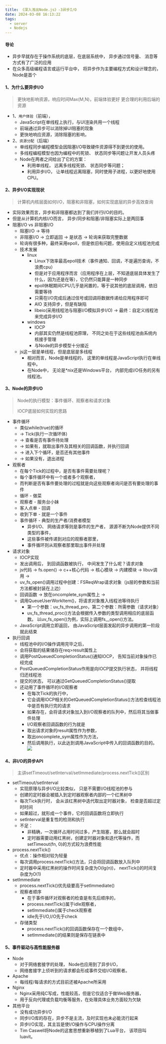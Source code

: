 ```yaml
---
title: 《深入浅出Node.js》-3异步I/O
date: 2024-03-08 16:13:22
tags:
  - server
  - Nodejs
---
```

#### 导论
- 异步早就存在于操作系统的底层，在底层系统中， 异步通过信号量、 消息等方式有了广泛的应用
- 在众多高级编程语言或运行平台中， 将异步作为主要编程方式和设计理念的， Node是首个

#### 1、为什么要异步I/O
> 更快地影响资源，响应时间Max(M,N)，前端体验更好
> 更合理的利用后端的资源
- 1、`用户体验`（前端），
  - JavaScript在单线程上执行，与UI渲染共用一个线程
  - 前端通过异步可以消除掉UI阻塞的现象
  - 更快地响应资源，消除阻塞的影响，
- 2、`资源分配`（后端）
  - 单线程同步编程模型会因阻塞I/O导致硬件资源得不到更优的使用。 
  - 多线程编程模型也因为编程中的死锁、 状态同步等问题让开发人员头疼
  - Node在两者之间给出了它的方案： 
    - 利用单线程， 远离多线程死锁、 状态同步等问题；
    - 利用异步I/O， 让单线程远离阻塞，同时使用子进程，以更好地使用CPU。

#### 2、异步I/O实现现状
> 计算机内核层面如何I/O，阻塞和非阻塞，如何实现底层的异步高效查询
- 实际效果而言，异步和非阻塞都达到了我们并行I/O的目的。 
- 但是从计算机内核I/O而言， 异步/同步和阻塞/非阻塞实际上是两回事
- 阻塞I/O vs 非阻塞I/O
  - 阻塞I/O -> 等待
  - 非阻塞I/O -> 立即返回 -> 是状态 -> 轮询来获取完整数据
  - 轮询有很多种，最终采用epoll，但是依旧有问题，使用自定义线程池完成
  - 技术发展
    - linux
      - Linux下效率最高epoll技术（事件通知、回调，不是遍历查询，不浪费cpu）
      - 但是对于应用程序而言（应用程序在上层，不知道底层具体发生了什么，因为还是在等），它仍然只能算是一种同步
      - epoll休眠期间CPU几乎是闲置的，等于说其他的底层调用，依旧需要等待
      - 只需在I/O完成后通过信号或回调将数据传递给应用程序即可
      - AIO 支持异步，但是有缺陷
      - libeio(采用线程池与阻塞I/O模拟异步I/O) -> 最终：自定义线程池来完成异步I/O
    - windows
      - IOCP
      - 内部其实仍然是线程池原理， 不同之处在于这些线程池由系统内核接手管理
      - 与Node的异步模型十分接近
  - js这一层是单线程，但是底层是多线程
    - 相对而言，Node是单线程的， 这里的单线程是JavaScript执行在单线程中。
    - 在Node中， 无论是*nix还是Windows平台， 内部完成I/O任务的另有线程池。

#### 3、Node的异步I/O
> Node的执行模型：事件循环、观察者和请求对象
> 
> IOCP底层如何实现的思路
- 事件循环
  - 类似while(true)的循环 
  - -> Tick(执行一次循环体) 
  - -> 查看是否有事件待处理
  - -> 如果有，就取出事件及其相关的回调函数，并执行回调
  - -> 进入下个循环，是否还有其他事件
  - -> 如果没有，退出进程
- 观察者
  - 在每个Tick的过程中，是否有事件需要处理呢？
  - 每个事件循环中有一个或者多个观察者， 
  - 而判断是否有事件要处理的过程就是向这些观察者询问是否有要处理的事件
  - 循环 - 做菜
  - 观察者 - 服务台小妹
  - 客人点单 - 回调
  - 收到下单 - 就是一个事件
  - 事件循环 - 典型的生产者/消费者模型
    - 异步I/O、 网络请求等则是事件的生产者， 源源不断为Node提供不同类型的事件， 
    - 这些事件被传递到对应的观察者那里， 
    - 事件循环则从观察者那里取出事件并处理
- 请求对象
  - IOCP实现
  - 发出调用后， 到回调函数被执行， 中间发生了什么呢？请求对象
  - js代码 -> fs.open() -> c++核心代码 -> 核心模块 -> 内建模块 -> libuv调用 ->
  - uv_fs_open()调用过程中创建：FSReqWrap请求对象（js层的参数和当前方法都被封装在上边）
  - 回调函数 -> 放在oncomplete_sym属性上 -> 
  - 调用QueueUserWorkItem()，将请求对象推入线程池等待执行
    - 第一个参数：uv_fs_thread_pro，第二个参数：所需参数（请求对象）
    - uv_fs_thread_proc()方法会根据传入参数的类型调用相应的底层函数。 以uv_fs_open()为例，实际上调用fs__open()方法。
  - JavaScript调用立即返回， 由JavaScript层面发起的异步调用的第一阶段就此结束
- 执行回调
  - 线程池中的I/O操作调用完毕之后， 
  - 会将获取的结果储存在req>result属性上
  - 调用PostQueuedCompletionStatus()通知IOCP， 告知当前对象操作已经完成
  - PostQueuedCompletionStatus作用是向IOCP提交执行状态， 并将线程归还线程池
  - 提交的状态， 可以通过GetQueuedCompletionStatus()提取
  - 还动用了事件循环的I/O观察者
    - 在每次Tick的执行中，
    - 它会调用IOCP相关的GetQueuedCompletionStatus()方法检查线程池中是否有执行完的请求
    - 如果存在，会将请求对象加入到I/O观察者的队列中，然后将其当做事件处理
    - I/O观察者回调函数的行为就是
    - 取出请求对象的result属性作为参数，
    - 取出oncomplete_sym属性作为方法， 
    - 然后调用执行，以此达到调用JavaScript中传入的回调函数的目的。
  ![](./img/3.3.1.png)

#### 4、非I/O的异步API
> 主讲setTimeout/setInterval/setImmediate/process.nextTick()区别

- setTimeout/setInterval
  - 实现原理与异步I/O比较类似， 只是不需要I/O线程池的参与
  - 创建的定时器会被插入到定时器观察者内部的一个红黑树中
  - 每次Tick执行时， 会从该红黑树中迭代取出定时器对象， 检查是否超过定时时间
  - 如果超过，就形成一个事件，它的回调函数将立即执行
  - setInterval是重复性的检测和执行
  - 不足：
    - 非精确，一次循环占用时间过多，产生阻塞，那么就会超时
    - 定时器需要动用红黑树，创建定时器对象和迭代等操作，而setTimeout(fn, 0)的方式较为浪费性能
- process.nextTick()
  - 优点：操作相对较为轻量
  - 每次调用process.nextTick()方法，只会将回调函数放入队列中
  - 定时器中采用红黑树的操作时间复杂度为O(lg(n))， nextTick()的时间复杂度为O(1)
- setImmediate
  - process.nextTick()优先级要高于setImmediate()
  - 观察者顺序
    - 在于事件循环对观察者的检查是有先后顺序的， 
    - process.nextTick()属于idle观察者， 
    - setImmediate()属于check观察者
    - idle先于I/O,I/O先于check
  - 存储类型
    - process.nextTick()的回调函数保存在一个数组中， 
    - setImmediate()的结果则是保存在链表中

#### 5、事件驱动与高性能服务器
- Node
  - 对于网络套接字的处理， Node也应用到了异步I/O， 
  - 网络套接字上侦听到的请求都会形成事件交给I/O观察者。 
- Apache
  - 每线程/每请求的方式目前还被Apache所采用
- Nginx
  - Nginx采用纯C写成，性能较高，但是它仅适合于做Web服务器，
  - 用于反向代理或负载均衡等服务，在处理具体业务方面较为欠缺
- 其他平台
  - 没有成功异步I/O
  - 同步I/O库的存在，异步不是主流，及时实现也未必能流行起来
  - 异步I/O实现，其主旨是使I/O操作与CPU操作分离
  - Tim Caswell将Node的这套思想重新移植到了Lua平台， 该项目叫luavit。